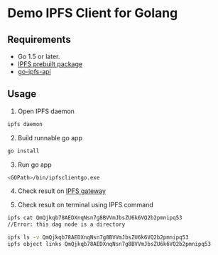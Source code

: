 Demo IPFS Client for Golang
==================================

## Requirements
- Go 1.5 or later.
- [IPFS prebuilt package]
- [go-ipfs-api]

## Usage

1. Open IPFS daemon
```bash
ipfs daemon
```

2. Build runnable go app
```bash
go install
```

3. Run go app
```bash
<GOPath>/bin/ipfsclientgo.exe
```

4. Check result on [IPFS gateway]

5. Check result on terminal using IPFS command
```bash
ipfs cat QmQjkqb78AEDXnqNsn7g8BVVmJbsZU6k6VQ2b2pmnipq53
//Error: this dag node is a directory

ipfs ls -v QmQjkqb78AEDXnqNsn7g8BVVmJbsZU6k6VQ2b2pmnipq53
ipfs object links QmQjkqb78AEDXnqNsn7g8BVVmJbsZU6k6VQ2b2pmnipq53
```


[go-ipfs-api]: https://github.com/ipfs/go-ipfs-api
[IPFS prebuilt package]: https://dist.ipfs.io/#go-ipfs
[IPFS gateway]: http://localhost:8080/ipfs/QmQjkqb78AEDXnqNsn7g8BVVmJbsZU6k6VQ2b2pmnipq53
